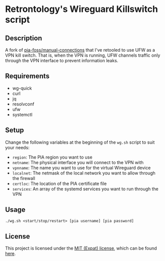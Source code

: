 # Retrontology's Wireguard Killswitch script

## Description
A fork of [pia-foss/manual-connections](https://github.com/pia-foss/manual-connections) that I've retooled to use UFW as a VPN kill switch. That is, when the VPN is running, UFW channels traffic only through the VPN interface to prevent information leaks.

## Requirements
- wg-quick
- curl
- jq
- resolvconf
- ufw
- systemctl

## Setup
Change the following variables at the beginning of the `wg.sh` script to suit your needs:
- `region`: The PIA region you want to use
- `netname`: The physical interface you will connect to the VPN with
- `vpnname`: The name you want to use for the virtual Wireguard device
- `localnet`: The netmask of the local network you want to allow through the firewall
- `certloc`: The location of the PIA certificate file
- `services`: An array of the systemd services you want to run through the VPN

## Usage
```
./wg.sh <start/stop/restart> [pia username] [pia password]
```

## License
This project is licensed under the [MIT (Expat) license](https://choosealicense.com/licenses/mit/), which can be found [here](/LICENSE).